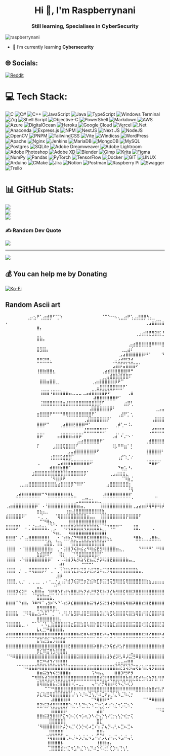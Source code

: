 <h1 align="center">Hi 👋, I'm Raspberrynani</h1>
<h3 align="center">Still learning, Specialises in CyberSecurity</h3>

<p align="left"> <img src="https://komarev.com/ghpvc/?username=raspberrynani&label=Profile%20views&color=0e75b6&style=plastic" alt="raspberrynani" /> </p>

- 🌱 I’m currently learning **Cybersecurity**

## 🌐 Socials:
[![Reddit](https://img.shields.io/badge/Reddit-%23FF4500.svg?logo=Reddit&logoColor=white)](https://reddit.com/user/Raspberrynani) 

# 💻 Tech Stack:
![C](https://img.shields.io/badge/c-%2300599C.svg?style=for-the-badge&logo=c&logoColor=white) ![C#](https://img.shields.io/badge/c%23-%23239120.svg?style=for-the-badge&logo=c-sharp&logoColor=white) ![C++](https://img.shields.io/badge/c++-%2300599C.svg?style=for-the-badge&logo=c%2B%2B&logoColor=white) ![JavaScript](https://img.shields.io/badge/javascript-%23323330.svg?style=for-the-badge&logo=javascript&logoColor=%23F7DF1E) ![Java](https://img.shields.io/badge/java-%23ED8B00.svg?style=for-the-badge&logo=openjdk&logoColor=white) ![TypeScript](https://img.shields.io/badge/typescript-%23007ACC.svg?style=for-the-badge&logo=typescript&logoColor=white) ![Windows Terminal](https://img.shields.io/badge/Windows%20Terminal-%234D4D4D.svg?style=for-the-badge&logo=windows-terminal&logoColor=white) ![Zig](https://img.shields.io/badge/Zig-%23F7A41D.svg?style=for-the-badge&logo=zig&logoColor=white) ![Shell Script](https://img.shields.io/badge/shell_script-%23121011.svg?style=for-the-badge&logo=gnu-bash&logoColor=white) ![Objective-C](https://img.shields.io/badge/OBJECTIVE--C-%233A95E3.svg?style=for-the-badge&logo=apple&logoColor=white) ![PowerShell](https://img.shields.io/badge/PowerShell-%235391FE.svg?style=for-the-badge&logo=powershell&logoColor=white) ![Markdown](https://img.shields.io/badge/markdown-%23000000.svg?style=for-the-badge&logo=markdown&logoColor=white) ![AWS](https://img.shields.io/badge/AWS-%23FF9900.svg?style=for-the-badge&logo=amazon-aws&logoColor=white) ![Azure](https://img.shields.io/badge/azure-%230072C6.svg?style=for-the-badge&logo=microsoftazure&logoColor=white) ![DigitalOcean](https://img.shields.io/badge/DigitalOcean-%230167ff.svg?style=for-the-badge&logo=digitalOcean&logoColor=white) ![Heroku](https://img.shields.io/badge/heroku-%23430098.svg?style=for-the-badge&logo=heroku&logoColor=white) ![Google Cloud](https://img.shields.io/badge/GoogleCloud-%234285F4.svg?style=for-the-badge&logo=google-cloud&logoColor=white) ![Vercel](https://img.shields.io/badge/vercel-%23000000.svg?style=for-the-badge&logo=vercel&logoColor=white) ![.Net](https://img.shields.io/badge/.NET-5C2D91?style=for-the-badge&logo=.net&logoColor=white) ![Anaconda](https://img.shields.io/badge/Anaconda-%2344A833.svg?style=for-the-badge&logo=anaconda&logoColor=white) ![Express.js](https://img.shields.io/badge/express.js-%23404d59.svg?style=for-the-badge&logo=express&logoColor=%2361DAFB) ![NPM](https://img.shields.io/badge/NPM-%23CB3837.svg?style=for-the-badge&logo=npm&logoColor=white) ![NestJS](https://img.shields.io/badge/nestjs-%23E0234E.svg?style=for-the-badge&logo=nestjs&logoColor=white) ![Next JS](https://img.shields.io/badge/Next-black?style=for-the-badge&logo=next.js&logoColor=white) ![NodeJS](https://img.shields.io/badge/node.js-6DA55F?style=for-the-badge&logo=node.js&logoColor=white) ![OpenCV](https://img.shields.io/badge/opencv-%23white.svg?style=for-the-badge&logo=opencv&logoColor=white) ![PNPM](https://img.shields.io/badge/pnpm-%234a4a4a.svg?style=for-the-badge&logo=pnpm&logoColor=f69220) ![TailwindCSS](https://img.shields.io/badge/tailwindcss-%2338B2AC.svg?style=for-the-badge&logo=tailwind-css&logoColor=white) ![Vite](https://img.shields.io/badge/vite-%23646CFF.svg?style=for-the-badge&logo=vite&logoColor=white) ![Windicss](https://img.shields.io/badge/windicss-48B0F1.svg?style=for-the-badge&logo=windi-css&logoColor=white) ![WordPress](https://img.shields.io/badge/WordPress-%23117AC9.svg?style=for-the-badge&logo=WordPress&logoColor=white) ![Apache](https://img.shields.io/badge/apache-%23D42029.svg?style=for-the-badge&logo=apache&logoColor=white) ![Nginx](https://img.shields.io/badge/nginx-%23009639.svg?style=for-the-badge&logo=nginx&logoColor=white) ![Jenkins](https://img.shields.io/badge/jenkins-%232C5263.svg?style=for-the-badge&logo=jenkins&logoColor=white) ![MariaDB](https://img.shields.io/badge/MariaDB-003545?style=for-the-badge&logo=mariadb&logoColor=white) ![MongoDB](https://img.shields.io/badge/MongoDB-%234ea94b.svg?style=for-the-badge&logo=mongodb&logoColor=white) ![MySQL](https://img.shields.io/badge/mysql-%2300000f.svg?style=for-the-badge&logo=mysql&logoColor=white) ![Postgres](https://img.shields.io/badge/postgres-%23316192.svg?style=for-the-badge&logo=postgresql&logoColor=white) ![SQLite](https://img.shields.io/badge/sqlite-%2307405e.svg?style=for-the-badge&logo=sqlite&logoColor=white) ![Adobe Dreamweaver](https://img.shields.io/badge/Adobe%20Dreamweaver-FF61F6.svg?style=for-the-badge&logo=Adobe%20Dreamweaver&logoColor=white) ![Adobe Lightroom](https://img.shields.io/badge/Adobe%20Lightroom-31A8FF.svg?style=for-the-badge&logo=Adobe%20Lightroom&logoColor=white) ![Adobe Photoshop](https://img.shields.io/badge/adobe%20photoshop-%2331A8FF.svg?style=for-the-badge&logo=adobe%20photoshop&logoColor=white) ![Adobe XD](https://img.shields.io/badge/Adobe%20XD-470137?style=for-the-badge&logo=Adobe%20XD&logoColor=#FF61F6) ![Blender](https://img.shields.io/badge/blender-%23F5792A.svg?style=for-the-badge&logo=blender&logoColor=white) ![Gimp](https://img.shields.io/badge/Gimp-657D8B?style=for-the-badge&logo=gimp&logoColor=FFFFFF) ![Krita](https://img.shields.io/badge/Krita-203759?style=for-the-badge&logo=krita&logoColor=EEF37B) ![Figma](https://img.shields.io/badge/figma-%23F24E1E.svg?style=for-the-badge&logo=figma&logoColor=white) ![NumPy](https://img.shields.io/badge/numpy-%23013243.svg?style=for-the-badge&logo=numpy&logoColor=white) ![Pandas](https://img.shields.io/badge/pandas-%23150458.svg?style=for-the-badge&logo=pandas&logoColor=white) ![PyTorch](https://img.shields.io/badge/PyTorch-%23EE4C2C.svg?style=for-the-badge&logo=PyTorch&logoColor=white) ![TensorFlow](https://img.shields.io/badge/TensorFlow-%23FF6F00.svg?style=for-the-badge&logo=TensorFlow&logoColor=white) ![Docker](https://img.shields.io/badge/docker-%230db7ed.svg?style=for-the-badge&logo=docker&logoColor=white) ![GIT](https://img.shields.io/badge/Git-fc6d26?style=for-the-badge&logo=git&logoColor=white) ![LINUX](https://img.shields.io/badge/Linux-FCC624?style=for-the-badge&logo=linux&logoColor=black) ![Arduino](https://img.shields.io/badge/-Arduino-00979D?style=for-the-badge&logo=Arduino&logoColor=white) ![CMake](https://img.shields.io/badge/CMake-%23008FBA.svg?style=for-the-badge&logo=cmake&logoColor=white) ![Jira](https://img.shields.io/badge/jira-%230A0FFF.svg?style=for-the-badge&logo=jira&logoColor=white) ![Notion](https://img.shields.io/badge/Notion-%23000000.svg?style=for-the-badge&logo=notion&logoColor=white) ![Postman](https://img.shields.io/badge/Postman-FF6C37?style=for-the-badge&logo=postman&logoColor=white) ![Raspberry Pi](https://img.shields.io/badge/-RaspberryPi-C51A4A?style=for-the-badge&logo=Raspberry-Pi) ![Swagger](https://img.shields.io/badge/-Swagger-%23Clojure?style=for-the-badge&logo=swagger&logoColor=white) ![Trello](https://img.shields.io/badge/Trello-%23026AA7.svg?style=for-the-badge&logo=Trello&logoColor=white)
# 📊 GitHub Stats:
![](https://github-readme-stats.vercel.app/api?username=Raspberrynani&theme=tokyonight&hide_border=true&include_all_commits=true&count_private=true)<br/>
![](https://github-readme-streak-stats.herokuapp.com/?user=Raspberrynani&theme=tokyonight&hide_border=true)<br/>
![](https://github-readme-stats.vercel.app/api/top-langs/?username=Raspberrynani&theme=tokyonight&hide_border=true&include_all_commits=true&count_private=true&layout=compact)

### ✍️ Random Dev Quote
![](https://quotes-github-readme.vercel.app/api?type=horizontal&theme=tokyonight)

---
[![](https://visitcount.itsvg.in/api?id=Raspberrynani&icon=2&color=0)](https://visitcount.itsvg.in)

  ## 💰 You can help me by Donating
  [![Ko-Fi](https://img.shields.io/badge/Ko--fi-F16061?style=for-the-badge&logo=ko-fi&logoColor=white)](https://ko-fi.com/Raspberrynani) 

  ## Random Ascii art
<p align="center">
   ⠀⠀⠀⠀⠀⠀⢀⡤⣢⠟⢁⣴⣾⡿⠋⢉⠱⠀⠀⠀⠀⠀⠀⠀⠀⠀⠀⠀⠀⠈⠉⠑⠒⠦⢄⣀⣴⠟⢡⣠⣼⣿⡿⢳⣄⡀⠀⠀
⠄⠀⠀⠀⠀⠀⠀⠀⠀⠀⠀⠀⠀⠀⠀⠀⠀⠀⠀⠀⠀⠀⠀⠀⠀⠀⠀⠀⠀⠀⠀⠀⠀⠀⠀⠀⠀⠀⠀⠀⠀⠀⠀⢀⣠⣶⣾⣿⣶⣿⡄⠀⠀⠀⠀⠀⠀⠀⠀⠀⠀⠀⠀⠀⠀⠀⠀⠀⠀⠀⠀⠀⠀⠀⠀⠀⠀⠀⠀
⠀⠀⠀⠀⠀⠀⠀⠀⠀⠀⠀⠀⠀⠀⠀⠀⠀⠀⠀⠀⠀⠀⠀⠀⠀⠀⠀⠀⠀⠀⠀⠀⠀⠀⠀⠀⠀⠀⠀⠀⢀⣠⣴⣿⣟⣻⣽⣯⣘⣿⣷⡄⠀⠀⠀⠀⠀⠀⠀⠀⠀⠀⠀⠀⠀⠀⠀⠀⠀⠀⠀⠀⠀⠀⠀⠀⠀⠀⠀
⠀⠀⠀⠀⠀⠀⠀⠀⠀⠀⠀⠀⠀⠀⠀⠀⠀⠀⠀⠀⠀⠀⠀⠀⠀⠀⠀⠀⠀⠀⠀⠀⠀⠀⠀⠀⠀⠀⣠⣴⣿⣿⣿⣿⣿⠿⠿⠿⣿⣿⣻⣿⡄⠀⠀⠀⠀⠀⠀⠀⠀⠀⠀⠀⠀⠀⠀⠀⠀⠀⠀⠀⠀⠀⠀⢀⣀⣴⠎
⠀⠀⠀⠀⠀⠀⠀⠀⠀⠀⠀⠀⠀⠀⠀⠀⠀⠀⠀⠀⠀⠀⠀⠀⠀⠀⠀⠀⠀⠀⠀⠀⠀⠀⠀⣠⣴⣿⣿⣿⣿⣿⡿⠛⠁⠀⠀⠀⠙⣿⣿⣽⣿⣄⠀⠀⠀⠀⠀⠀⠀⠀⠀⠀⠀⠀⠀⠀⠀⠀⠀⠀⢀⣤⣴⣾⣿⣽⣾
⠀⠀⠀⠀⠀⠀⠀⠀⠀⠀⠀⠀⠀⠀⠀⠀⠀⠀⠀⠀⠀⠀⠀⠀⠀⠀⠀⠀⠀⠀⠀⠀⠀⣠⣾⡿⣭⣷⣿⣿⠟⠁⠀⠀⠀⠀⠀⠀⠀⢸⣿⣷⣿⣿⣆⠀⠀⠀⠀⠀⠀⠀⠀⠀⠀⠀⠀⠀⠀⢀⣴⣾⣿⣿⣿⣿⣿⠿⠛
⠀⠀⠀⠀⠀⠀⠀⠀⠀⠀⠀⠀⠀⠀⠀⠀⠀⠀⠀⠀⠀⠀⠀⠀⠀⠀⠀⠀⠀⠀⣀⣤⣾⣿⣷⣿⣿⣿⠏⠀⠀⠀⠀⠀⠀⠀⠀⠀⠀⠀⣿⣿⣶⣿⣿⣀⠀⠀⠀⠀⠀⠀⠀⠀⠀⠀⢀⣴⣾⣿⣿⣿⣿⡿⠟⠉⠀⠀⠀
⠀⠀⠀⠀⠀⠀⠀⠀⠀⠀⠀⠀⠀⠀⠀⠀⠀⠀⠀⠀⠀⠀⠀⠀⠀⠀⠀⠀⣤⣿⣿⣿⣿⣿⣿⣿⠟⠁⠀⠀⠀⠀⠀⠀⠀⠀⠀⠀⠀⠀⢸⣿⣿⠸⣿⣿⣷⣶⣶⣤⣀⣀⣀⢀⣠⣴⣿⣿⣿⣿⡿⠟⠉⠀⠀⠀⠀⢀⣶
⠀⠀⠀⠀⠀⠀⠀⠀⠀⠀⠀⠀⠀⠀⠀⠀⠀⠀⠀⠀⠀⠀⠀⠀⠀⠀⠀⣼⣿⣿⣿⣿⣿⣿⠟⠁⠀⠀⠀⠀⠀⠀⠀⠀⠀⠀⠀⠀⠀⠀⢨⣿⣿⣿⣿⣿⣿⣶⣼⣿⣿⣿⣿⣿⣿⣿⣿⣿⡿⠋⠀⠀⠀⠀⠀⠀⣴⡿⢃
⠀⠀⠀⠀⠀⠀⠀⠀⠀⠀⠀⠀⠀⠀⠀⠀⠀⠀⠀⠀⠀⠀⠀⠀⠀⠀⣼⣿⣿⣿⣿⣿⡿⠃⠀⠀⠀⠀⠀⠀⠀⠀⠀⠀⠀⠀⢀⣠⣤⣶⣿⣿⣿⠟⠛⠛⠛⠿⢿⣿⣿⣿⣿⣿⣿⣿⠟⠁⠀⠀⠀⠀⠀⠀⢀⣼⠟⡁⢂
⠀⠀⠀⠀⠀⠀⠀⠀⠀⠀⠀⠀⠀⠀⠀⠀⠀⠀⠀⠀⠀⠀⠀⠀⢀⣼⣿⣿⣿⣿⣿⡟⠁⠀⠀⠀⠀⠀⠀⠀⠀⠀⠀⠀⠀⢠⣿⣿⣿⣿⣿⡟⠉⠀⠀⠀⢀⣴⣿⣿⣟⣿⣿⡿⠛⠁⠀⠀⠀⠀⠀⠀⠀⢀⡾⢁⠒⠨⠄
⠀⠀⠀⠀⠀⠀⠀⠀⠀⠀⠀⠀⠀⠀⠀⠀⠀⠀⠀⠀⠀⠀⠀⠀⣼⣿⣿⣿⣿⣿⡿⠁⠀⠀⠀⠀⠀⠀⠀⠀⠀⠀⠀⠀⢀⣾⣿⣿⣿⣿⡿⠁⠀⠀⠀⢠⣼⣿⣿⣿⣽⣿⡿⠁⠀⠀⠀⠀⠀⠀⠀⠀⢀⣼⠁⠎⡐⠢⠐
⠀⠀⠀⠀⠀⠀⠀⠀⠀⠀⠀⠀⠀⠀⠀⠀⠀⠀⠀⠀⠀⠀⣠⣴⣿⣿⣿⣿⣿⠟⠁⠀⠀⠀⠀⠀⠀⠀⠀⠀⠀⠀⠀⢀⣾⣿⣿⣿⣿⠏⠀⠀⠀⠀⣠⣿⣿⢯⣿⣿⣿⠋⠀⠀⠀⠀⠀⠀⠀⠀⠀⠀⠸⡧⠛⠛⣶⠁⡃
⠀⠀⠀⠀⠀⠀⠀⠀⠀⠀⠀⠀⠀⠀⠀⠀⠀⠀⠀⣠⣤⣾⣿⣿⣿⣿⣿⡿⠋⠀⠀⠀⠀⠀⠀⠀⠀⠀⠀⠀⠀⠀⠀⢸⣿⣿⣿⣿⠃⠀⠀⠀⠀⢰⣿⣿⣯⣾⣿⡿⠁⠀⠀⠀⠀⠀⠀⠀⠀⠀⠀⠀⠀⠀⢠⡞⠱⡈⠔
⠀⠀⠀⠀⠀⠀⠀⠀⠀⠀⡀⠀⠀⠀⠀⠀⣀⣴⣿⣿⣯⣿⣿⣿⣿⣿⠟⠀⠀⠀⠀⠀⠀⠀⠀⠀⠀⠀⠀⠀⠀⠀⠀⠈⠿⣿⡿⠋⠀⠀⠀⠀⠀⢾⣿⣿⣷⣿⡿⠁⠀⠀⠀⠀⠀⠀⠀⠀⠀⠀⠀⠀⠀⠀⠙⢶⣡⠘⠄
⠀⠀⠀⠀⠀⠀⠀⠀⣰⣿⣿⣿⣿⣿⣿⣿⣿⣿⣿⣿⣿⣿⣿⣿⡿⠁⠀⠀⠀⠀⠀⠀⢀⣠⣴⣶⣶⣄⠀⠀⠀⠀⠀⠀⠀⠀⠀⠀⠀⠀⠀⠀⠀⠈⠻⣿⡿⠟⠀⠀⠀⠀⠀⠀⠀⠀⠀⠀⠀⠀⠀⠀⠀⠀⠀⠈⠹⣷⣈
⠀⠀⠀⠀⢀⣀⣤⣿⣿⣿⣿⣿⣿⣿⣿⣧⣴⣿⣿⣿⡿⠙⠿⠟⠁⠀⠀⠀⠀⠀⠀⣠⣿⣿⣿⣿⣿⣿⡆⠀⠀⠀⠀⠀⠀⠀⠀⠀⠀⠀⠀⠀⠀⠀⠀⠀⠀⠀⠀⠀⠀⠀⠀⠀⠀⠀⠀⠀⠀⠀⠀⠀⠀⠀⠀⠀⠀⠘⢻
⠀⠀⠀⣠⣾⣿⣿⣿⣿⣿⡿⠉⠙⣿⣿⣿⣿⣿⣿⣿⣧⣀⠀⠀⠀⠀⠀⠀⠀⠀⣼⣿⣿⣿⣿⣿⣿⣿⡏⠀⠀⠀⠀⠀⠀⠀⣀⠀⠀⠀⠀⠀⠀⠀⠀⠀⠀⠀⠀⠀⠀⣀⣤⣶⣿⣶⣦⣤⣀⠀⠀⠀⠀⠀⠀⠀⠀⠀⠈
⢀⣴⣾⣿⣿⣿⣿⣿⣿⡿⠁⠠⠘⣿⣿⣿⣿⣿⣿⣿⣿⣿⣶⣤⡀⠀⠀⠀⠀⢸⣿⣿⣿⣿⣿⣿⣿⣿⣷⢀⣠⣴⣶⡿⢿⠿⡿⢿⡾⣶⣦⣄⡀⠀⠀⠀⠀⠀⢰⣶⣼⣿⣿⣿⣿⣿⣿⣿⣿⣷⡀⠀⠀⠀⠀⠀⠀⠀⠀
⣾⣿⣿⣿⣿⠟⠁⠀⠀⠀⠄⡁⢀⠀⠀⠈⢿⣿⣿⣿⣿⣿⣿⣿⣿⣶⣤⡄⠀⢸⣿⣿⣿⣿⣿⣿⣿⡟⣿⣿⣿⠋⠀⠀⠀⠀⠀⠀⠀⠀⠉⠙⢿⣦⣄⠀⠀⠀⠀⣿⣿⣿⣿⣿⣿⣿⣿⣿⣿⣿⡇⠀⠀⠀⠀⠀⠀⠀⠀
⣿⣿⣿⡿⠃⠀⠄⡁⣬⣶⣾⣶⣦⡀⠁⡈⠀⠛⢿⢿⣿⣾⣿⣿⢿⣿⣿⣿⣷⣄⠈⠙⠻⠿⠛⠉⠀⠀⠀⢸⣿⡀⠀⠀⠀⢀⠀⠀⠀⠀⠀⠀⠀⠈⠻⣶⡀⠀⠀⢿⣿⣿⣿⣿⣿⣿⣿⣿⣿⣿⡇⠀⠀⠀⠀⠀⠀⠀⠀
⣿⣿⣿⠁⠠⠁⣤⣿⣿⣿⣿⣿⣿⣇⠀⢀⠂⠈⣾⡷⣌⣙⠻⢿⣿⣯⢿⣿⣿⣿⣿⣦⣄⠀⠀⠀⠀⠀⠀⠘⣿⣷⣄⣀⣠⣿⣷⣄⠀⠀⠀⢠⣾⣷⡀⢹⣷⠀⠀⠘⣿⣿⣿⣿⣿⣿⣿⣿⣿⣿⠁⠀⠀⠀⠀⠀⠀⠀⠀
⢸⣿⣿⠀⠐⠈⣿⣿⣿⣿⣿⣿⣿⣿⡆⠀⡀⠂⣽⣿⡹⢮⡷⣮⣔⠻⢿⣮⣟⣻⢿⣿⣿⣿⣶⣄⡀⠀⠀⠀⠀⠙⠛⠛⠛⠁⠘⠻⠿⣷⣾⡿⠿⠋⠀⠀⢿⡆⠀⠀⠙⠻⣿⣿⣿⣿⣿⣿⠟⠁⠀⠀⠀⠀⠀⠀⠀⠀⠀
⢸⣿⣿⠀⠠⠑⣿⣿⣿⣿⣿⣿⣿⡿⠁⠀⠄⠠⢽⣾⡹⢧⡻⣵⢫⣟⣦⣍⡚⡽⢯⣿⣟⣿⣿⣿⣿⣷⣤⣀⠀⠀⠀⠀⠀⠀⠀⠀⠀⠀⠀⠀⠀⠀⠀⠀⣾⡇⠀⠀⠀⠀⠀⠉⠉⠉⠁⠀⠀⠀⠀⠀⠀⠀⠀⠀⠀⠀⠀
⢸⣿⣿⠀⡐⠀⡀⠿⢿⣿⣿⡿⠟⠁⡀⠁⡀⠂⣿⣷⢫⣏⡷⣝⣻⡼⣞⡽⣻⠶⣍⡻⢿⣿⣿⣿⣿⣿⣿⣿⣷⣤⡀⠀⠀⠀⠀⠀⠀⠀⠀⠀⠀⠀⠀⣸⡿⠀⠀⠀⠀⠀⠀⠀⠀⠀⠀⠀⠀⠀⠀⠀⠀⠀⠀⠀⠀⠀⠀
⢸⣿⣿⡀⢄⡐⠀⡀⢀⢀⡀⢀⠠⠐⣀⡐⣠⢠⡝⣾⡹⢮⡽⣛⡶⣝⣮⠷⣏⡿⣭⣻⢭⣻⢿⣿⣯⢿⣿⣿⣿⣿⣿⣷⣦⣠⣤⣤⣤⣤⣄⠀⠀⠀⠐⠋⠁⠀⠀⠀⠀⠀⠀⠀⠀⠀⠀⠀⠀⠀⠀⠀⠀⠀⠀⠀⠀⠀⠀
⢸⣿⣿⡽⢮⣽⡃⠀⢢⣿⣿⣶⠀⢹⣟⢿⡱⣏⣾⢳⣿⣿⣼⣳⡝⡾⣜⡻⣝⢯⡷⡽⣎⢷⣻⣿⣯⢿⣿⡽⣿⣿⣿⣿⣿⣿⣿⣿⣿⣿⣿⣿⣿⣦⡀⠀⠀⠀⠀⠀⠀⠀⠀⠀⠀⠀⠀⠀⠀⠀⠀⠀⠀⠀⠀⠀⠀⠀⠀
⣿⣿⣿⠉⠙⣾⣧⠀⠹⠿⠻⠉⢠⣻⠎⠣⠙⠡⣞⡽⣎⣿⣿⣿⣿⣷⣭⢻⡼⣫⣝⣻⢼⡳⣿⣿⣯⢿⣿⡽⣿⣿⣞⣿⣟⣿⣿⣿⣿⣿⣻⢿⣿⣿⣿⣄⠀⠀⠀⠀⠀⠀⠀⠀⠀⠀⠀⠀⠀⠀⠀⠀⠀⠀⠀⠀⠀⠀⠀
⣿⣿⣿⣧⠀⢈⠻⢿⣶⣤⣢⠵⠯⠁⢈⠀⠐⢠⢻⡜⣧⣻⡿⣼⣿⣛⣿⣿⣷⣽⣎⢷⣫⢗⣿⣿⣿⢯⣿⣳⢿⣿⡞⣿⣎⣿⣿⡿⣿⣿⣿⣿⣿⣿⣿⣿⡄⠀⠀⠀⠀⠀⠀⠀⠀⠀⠀⠀⠀⠀⠀⠀⠀⠀⠀⠀⠀⠀⠀
⢹⣿⣿⣿⣧⣀⠠⠀⠉⠁⠁⠌⠣⣄⣷⣿⣿⣿⣿⣽⣖⣯⣿⣳⣿⢧⣿⡗⣿⣟⢿⣿⣷⣏⣾⣿⣿⣿⣿⣭⣿⣿⢞⣿⣎⣿⣿⣟⣽⣧⢆⣉⠛⣿⣿⣿⣿⡄⠀⠀⠀⠀⠀⠀⠀⠀⠀⠀⠀⠀⠀⠀⠀⠀⠀⠀⠀⠀⠀
⣾⣿⣿⣿⣿⣿⣿⣿⣿⣿⣿⣿⣿⣿⣿⣿⣟⣿⣿⣿⣿⣿⣷⣯⣿⣳⣿⡽⣿⣯⢞⡶⣹⢻⢿⡿⣿⣿⣿⣿⣿⣿⣯⣿⣎⣿⣿⡟⣾⣯⢻⣜⣳⣤⡹⣿⣿⣿⠀⠀⠀⠀⠀⠀⠀⠀⠀⠀⠀⠀⠀⠀⠀⠀⠀⠀⠀⠀⠀
⣿⣿⣿⣿⣿⣿⣿⣿⣿⣿⣿⣿⣿⣿⣿⣿⣿⣿⣿⣟⣿⣿⣿⣿⣿⣿⣿⡵⣿⡿⣜⡳⢯⣞⡼⣣⡟⣿⣿⣿⣿⣿⣿⣿⣿⣿⣿⣷⣿⡿⣎⠿⣭⢻⣳⢿⣿⣿⡄⠀⠀⠀⠀⠀⠀⠀⠀⠀⠀⠀⠀⠀⠀⠀⠀⠀⠀⠀⣀
⠈⠙⠿⣿⣿⣿⣿⣿⣿⣿⣿⣿⣿⣿⣿⣿⣿⣿⣿⣿⣿⣿⣽⣿⣿⣿⣿⣿⣿⣿⣷⣽⡳⣞⡽⣣⠿⡼⣭⣛⠿⣿⢿⣿⣿⣿⣿⣿⣿⣿⣭⣛⢾⣹⣎⢿⣿⣿⡇⠀⠀⠀⠀⠀⠀⠀⠀⠀⠀⠀⠀⠀⠀⣠⣤⣤⣶⣿⣿
⠀⠀⠀⠈⠉⠙⠿⣿⣯⣿⢿⣿⣿⣿⣿⣿⣿⣿⣿⣿⣿⣿⣿⣿⣿⣾⣯⣿⣿⣿⣿⣿⣿⣷⣯⣗⣻⢵⡳⣭⢟⣮⢳⣏⢿⡻⣿⣿⣿⣿⣶⣭⣳⢳⢮⣛⣿⣿⣿⡆⠀⠀⠀⠀⠀⠀⢩⠳⣦⣄⠀⠀⠀⣿⣿⡹⢛⠟⡻
⠀⠀⠀⠀⠀⠀⠀⠀⠉⠻⢿⣷⣾⣽⣿⢿⣿⣿⣿⣿⣿⣿⣿⣿⣿⣿⣿⣿⣿⣾⣽⣻⢿⣿⣿⣿⣿⣷⣿⣜⣯⣞⣳⢮⣳⡝⣧⢻⡟⣿⢿⣷⣯⣿⣮⣝⣿⣿⣿⡇⢎⠤⣀⡀⠀⠀⢤⠓⡔⡛⢿⣶⡾⢟⠳⢌⠣⢎⡱
⠀⠀⠀⠀⠀⠀⠀⠀⠀⠀⠀⠀⠉⠉⠛⣿⣿⣿⣿⣿⡿⠿⠿⠿⠿⢿⣿⣿⣿⣿⣿⣿⣿⣿⣿⠿⠿⠿⠿⠿⣿⣿⣿⣾⣷⣿⣞⣧⡟⡽⣎⢷⣛⢿⣿⣿⣿⣿⣿⡏⡜⢢⠱⡘⠦⣙⢢⡙⠴⣉⠖⡤⡙⣌⠳⣈⠳⢌⡒
⠀⠀⠀⠀⠀⠀⠀⠀⠀⠀⠀⠀⠀⠀⣼⣿⣿⣿⣿⠿⠀⠀⠀⠀⠀⠀⠈⠙⢿⣿⡿⠛⠉⠀⠀⠀⠀⠀⠀⠀⠀⠀⠈⠉⠛⠿⣿⣿⣿⣿⣽⢮⡽⢾⣿⣿⣿⣿⡿⠱⣌⢃⠧⣙⢢⡑⠦⣉⢖⡡⢚⡰⠱⣌⠲⡡⢍⠦⡑
⠀⠀⠀⠀⠀⠀⠀⠀⠀⠀⠀⠀⠀⠀⣿⣿⣿⣿⡿⠀⠀⠀⠀⠀⠀⠀⠀⠀⣴⣿⠃⠀⠀⠀⠀⠀⠀⠀⠀⠀⠀⠀⠀⠀⠀⠀⠈⠙⠿⣿⣿⣮⣽⣻⣿⣿⡟⣍⠲⡱⢌⢎⠲⡡⢆⡱⠣⢜⢢⡑⢣⠜⣑⢢⢣⡑⢎⡒⢍
⠀⠀⠀⠀⠀⠀⠀⠀⠀⠀⠀⠀⠀⢸⣿⣿⣿⣿⡇⠀⠀⠀⠀⠀⠀⠀⠀⠀⣿⣏⠀⠀⠀⠀⠀⠀⠀⠀⠀⠀⠀⠀⠀⠀⠀⠀⠀⠀⠀⠈⠻⣿⣿⣿⣿⣿⡗⡬⡑⢦⡉⢎⡱⡑⢎⠴⣉⠎⡆⡍⢦⡙⢤⢃⠦⣉⠦⣉⠦
⠀⠀⠀⠀⠀⠀⠀⠀⠀⠀⠀⠀⠀⢸⣿⣿⣿⣿⠀⠀⠀⠀⠀⠀⠀⠀⠀⠀⣿⣿⡆⠀⠀⠀⠀⠀⠀⠀⠀⠀⠀⠀⠀⠀⠀⠀⠀⠀⠀⠀⠀⠀⠹⢿⣿⣿⣿⣶⢉⠦⡘⠦⡱⡘⣌⠲⣡⠚⡔⡩⢆⡜⢢⢍⠲⣡⠚⢤⢃
⠀⠀⠀⠀⠀⠀⠀⠀⠀⠀⠀⠀⠀⣿⣿⣿⣿⡧⠀⠀⠀⠀⠀⠀⠀⠀⠀⠀⢸⣿⣿⣶⡄⠀⠀⠀⠀⠀⠀⠀⠀⠀⠀⠀⠀⠀⠀⠀⠀⠀⠀⠀⠀⠀⢉⣿⣿⣿⣾⡒⣍⠲⣡⠓⣌⠱⢢⡙⠴⣑⠪⢔⡃⢎⡱⢢⢙⢢⢃⠀⠀⠀
</p>
